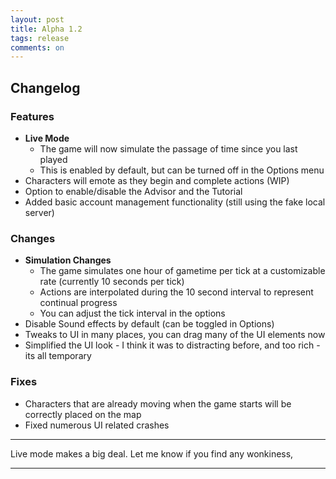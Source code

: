 ```yaml
---
layout: post
title: Alpha 1.2
tags: release
comments: on
---
```


## Changelog

### Features

* **Live Mode**
  * The game will now simulate the passage of time since you last played
  * This is enabled by default, but can be turned off in the Options menu
* Characters will emote as they begin and complete actions (WIP)
* Option to enable/disable the Advisor and the Tutorial
* Added basic account management functionality (still using the fake local server)
<!--more-->
### Changes

* **Simulation Changes**
  * The game simulates one hour of gametime per tick at a customizable rate (currently 10 seconds per tick)
  * Actions are interpolated during the 10 second interval to represent continual progress
  * You can adjust the tick interval in the options
* Disable Sound effects by default (can be toggled in Options)
* Tweaks to UI in many places, you can drag many of the UI elements now
* Simplified the UI look - I think it was to distracting before, and too rich - its all temporary

### Fixes

* Characters that are already moving when the game starts will be correctly placed on the map
* Fixed numerous UI related crashes

---

Live mode makes a big deal. Let me know if you find any wonkiness,

---

[alpha1-zoomedout]: /public/images/posts/16MAY19/alpha1-zoomedout.jpg
[alpha1-settlement]: /public/images/posts/16MAY19/alpha1-settlement.jpg
[alpha1-building]: /public/images/posts/16MAY19/alpha1-building.jpg
[alpha1-character]: /public/images/posts/16MAY19/alpha1-character.jpg
[alpha1-transfer]: /public/images/posts/16MAY19/alpha1-transfer.jpg
[alpha1-moving]: /public/images/posts/16MAY19/alpha1-moving.jpg
[alpha1-rankings]: /public/images/posts/16MAY19/alpha1-rankings.jpg

